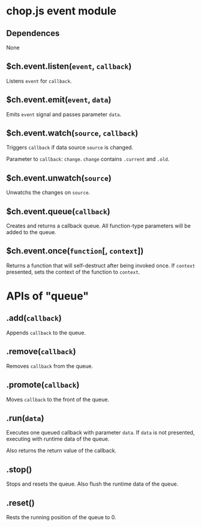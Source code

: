 chop.js event module
====================

Dependences
-----------

None

$ch.event.listen(`event`, `callback`)
-------------------------------------

Listens `event` for `callback`.

$ch.event.emit(`event`, `data`)
-----------------------

Emits `event` signal and passes parameter `data`.

$ch.event.watch(`source`, `callback`)
-------------------------------------

Triggers `callback` if data source `source` is changed.

Parameter to `callback`: `change`. `change` contains `.current` and `.old`.

$ch.event.unwatch(`source`)
---------------------------

Unwatchs the changes on `source`.

$ch.event.queue(`callback`)
---------------------------

Creates and returns a callback queue. All function-type parameters will be added to the queue.

$ch.event.once(`function`[, `context`])
----------------------------

Returns a function that will self-destruct after being invoked once. If `context` presented, sets the context of the function to `context`.

APIs of "queue"
===============

.add(`callback`)
----------------

Appends `callback` to the queue.

.remove(`callback`)
-------------------

Removes `callback` from the queue.

.promote(`callback`)
--------------------

Moves `callback` to the front of the queue.

.run(`data`)
------------

Executes one queued callback with parameter `data`. If `data` is not presented,
         executing with runtime data of the queue.

Also returns the return value of the callback.

.stop()
-------

Stops and resets the queue. Also flush the runtime data of the queue.

.reset()
--------

Rests the running position of the queue to 0.

